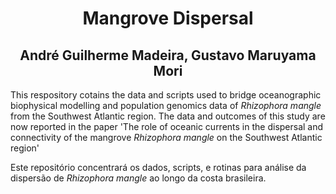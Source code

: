 <h1 align="center">Mangrove Dispersal </h1> 
<h2 align="center"> André Guilherme Madeira, Gustavo Maruyama Mori </h2>

This respository cotains the data and scripts used to bridge oceanographic biophysical modelling and population genomics data of <i> Rhizophora mangle </i> from the Southwest Atlantic region. 
The data and outcomes of this study are now reported in the paper 'The role of oceanic currents in the dispersal and connectivity of the mangrove <i>Rhizophora mangle</i> on the Southwest Atlantic region'

Este repositório concentrará os dados, scripts, e rotinas para análise da dispersão de <i> Rhizophora mangle </i> ao longo da costa brasileira. 
